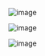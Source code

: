 

![image](https://user-images.githubusercontent.com/17684996/162611299-f2f9d5af-c491-4f3f-a511-b6bb542f0e74.png)


![image](https://user-images.githubusercontent.com/17684996/162612911-9a067963-e925-40e1-b4a0-f00af0fbbc81.png)

![image](https://user-images.githubusercontent.com/17684996/162612923-583cd330-de89-45f4-8dc0-9113a6cdf17f.png)
